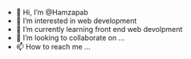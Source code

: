 - 👋 Hi, I’m @Hamzapab
- 👀 I’m interested in web development
- 🌱 I’m currently learning front end web devolpment
- 💞️ I’m looking to collaborate on ...
- 📫 How to reach me ...

<!---
Hamzapab/Hamzapab is a ✨ special ✨ repository because its `README.md` (this file) appears on your GitHub profile.
You can click the Preview link to take a look at your changes.
--->
